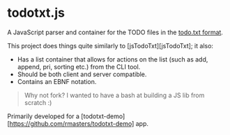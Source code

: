 # todotxt.js

A JavaScript parser and container for the TODO files in the [todo.txt format][format].

This project does things quite similarly to [jsTodoTxt][jsTodoTxt]; it also:

-   Has a list container that allows for actions on the list (such as add, append, pri, sorting etc.) from the CLI tool.
-   Should be both client and server compatible.
-   Contains an EBNF notation.

> Why not fork? I wanted to have a bash at building a JS lib from scratch :)

Primarily developed for a [todotxt-demo][https://github.com/rmasters/todotxt-demo] app.

[format]: https://github.com/ginatrapani/todo.txt-cli/wiki/The-Todo.txt-Format